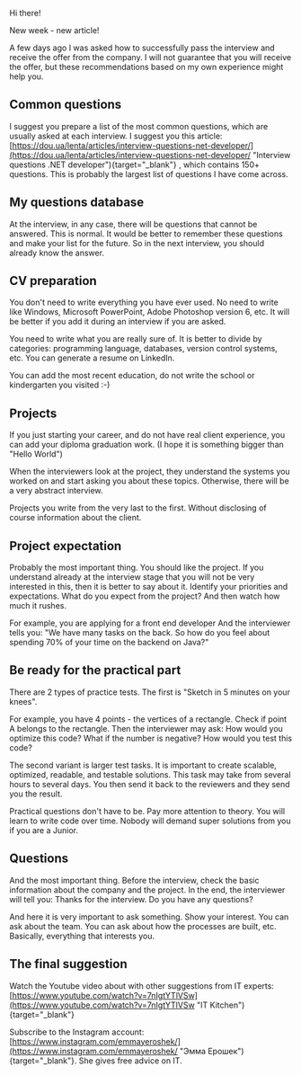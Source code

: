 Hi there!

New week - new article!

A few days ago I was asked how to successfully pass the interview and receive the offer from the company. I will not guarantee that you will receive the offer, but these recommendations based on my own experience might help you.

## Common questions ##
I suggest you prepare a list of the most common questions, which are usually asked at each interview. I suggest you this article:  [https://dou.ua/lenta/articles/interview-questions-net-developer/](https://dou.ua/lenta/articles/interview-questions-net-developer/ "Interview questions .NET developer"){target="_blank"} , which contains 150+ questions. This is probably the largest list of questions I have come across.

## My questions database ##
At the interview, in any case, there will be questions that cannot be answered. This is normal. It would be better to remember these questions and make your list for the future. So in the next interview, you should already know the answer.

## CV preparation ##
You don't need to write everything you have ever used. No need to write like Windows, Microsoft PowerPoint, Adobe Photoshop version 6, etc. It will be better if you add it during an interview if you are asked.

You need to write what you are really sure of.
It is better to divide by categories: programming language, databases, version control systems, etc.
You can generate a resume on LinkedIn.

You can add the most recent education, do not write the school or kindergarten you visited :-)

## Projects ##
If you just starting your career, and do not have real client experience, you can add your diploma graduation work. (I hope it is something bigger than "Hello World")

When the interviewers look at the project, they understand the systems you worked on and start asking you about these topics. Otherwise, there will be a very abstract interview.

Projects you write from the very last to the first. Without disclosing of course information about the client.

## Project expectation ##
Probably the most important thing. You should like the project. If you understand already at the interview stage that you will not be very interested in this, then it is better to say about it. Identify your priorities and expectations. What do you expect from the project? And then watch how much it rushes.

For example, you are applying for a front end developer
And the interviewer tells you: "We have many tasks on the back. So how do you feel about spending 70% of your time on the backend on Java?"

## Be ready for the practical part ##
There are 2 types of practice tests. 
The first is "Sketch in 5 minutes on your knees".

For example, you have 4 points - the vertices of a rectangle. Check if point A belongs to the rectangle. Then the interviewer may ask: How would you optimize this code?  What if the number is negative? How would you test this code?

The second variant is larger test tasks. It is important to create scalable, optimized, readable, and testable solutions.
This task may take from several hours to several days. You then send it back to the reviewers and they send you the result.

Practical questions don't have to be. Pay more attention to theory. You will learn to write code over time.
Nobody will demand super solutions from you if you are a Junior.

## Questions ##
And the most important thing. Before the interview, check the basic information about the company and the project. In the end, the interviewer will tell you: Thanks for the interview. Do you have any questions?

And here it is very important to ask something. Show your interest. You can ask about the team. You can ask about how the processes are built, etc. Basically, everything that interests you.

## The final suggestion ##
Watch the Youtube video about with other suggestions from IT experts: [https://www.youtube.com/watch?v=7nIgtYTlVSw](https://www.youtube.com/watch?v=7nIgtYTlVSw "IT Kitchen"){target="_blank"}

Subscribe to the Instagram account: [https://www.instagram.com/emmayeroshek/](https://www.instagram.com/emmayeroshek/ "Эмма Ерошек"){target="_blank"}. She gives free advice on IT.